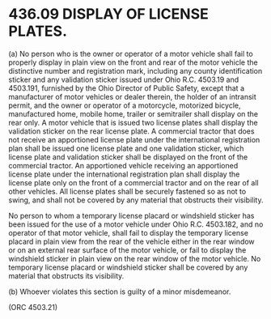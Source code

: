 436.09 DISPLAY OF LICENSE PLATES.
=================================

​(a) No person who is the owner or operator of a motor vehicle shall
fail to properly display in plain view on the front and rear of the
motor vehicle the distinctive number and registration mark, including
any county identification sticker and any validation sticker issued
under Ohio R.C. 4503.19 and 4503.191, furnished by the Ohio Director of
Public Safety, except that a manufacturer of motor vehicles or dealer
therein, the holder of an intransit permit, and the owner or operator of
a motorcycle, motorized bicycle, manufactured home, mobile home, trailer
or semitrailer shall display on the rear only. A motor vehicle that is
issued two license plates shall display the validation sticker on the
rear license plate. A commercial tractor that does not receive an
apportioned license plate under the international registration plan
shall be issued one license plate and one validation sticker, which
license plate and validation sticker shall be displayed on the front of
the commercial tractor. An apportioned vehicle receiving an apportioned
license plate under the international registration plan shall display
the license plate only on the front of a commercial tractor and on the
rear of all other vehicles. All license plates shall be securely
fastened so as not to swing, and shall not be covered by any material
that obstructs their visibility.

No person to whom a temporary license placard or windshield sticker has
been issued for the use of a motor vehicle under Ohio R.C. 4503.182, and
no operator of that motor vehicle, shall fail to display the temporary
license placard in plain view from the rear of the vehicle either in the
rear window or on an external rear surface of the motor vehicle, or fail
to display the windshield sticker in plain view on the rear window of
the motor vehicle. No temporary license placard or windshield sticker
shall be covered by any material that obstructs its visibility.

​(b) Whoever violates this section is guilty of a minor misdemeanor.

(ORC 4503.21)
